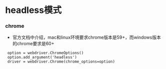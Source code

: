 # headless模式
### chrome
* 官方文档中介绍，mac和linux环境要求chrome版本是59+，而windows版本的chrome要求是60+
```
 option = webdriver.ChromeOptions()
 option.add_argument('headless')
 driver = webdriver.Chrome(chrome_options=option)
```